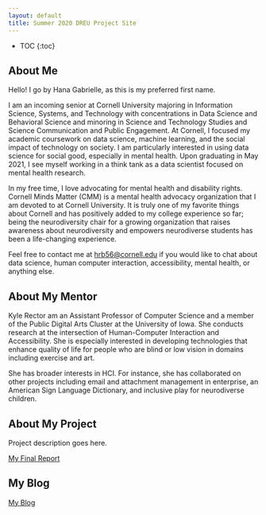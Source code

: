 ```yaml
---
layout: default
title: Summer 2020 DREU Project Site
---
```


* TOC
{:toc}

## About Me

Hello! I go by Hana Gabrielle, as this is my preferred first name.

I am an incoming senior at Cornell University majoring in Information Science, Systems, and Technology with concentrations in Data Science and Behavioral Science and minoring in Science and Technology Studies and Science Communication and Public Engagement. At Cornell, I focused my academic coursework on data science, machine learning, and the social impact of technology on society. I am particularly interested in using data science for social good, especially in mental health. Upon graduating in May 2021, I see myself working in a think tank as a data scientist focused on mental health research.

In my free time, I love advocating for mental health and disability rights. Cornell Minds Matter (CMM) is a mental health advocacy organization that I am devoted to at Cornell University. It is truly one of my favorite things about Cornell and has positively added to my college experience so far; being the neurodiversity chair for a growing organization that raises awareness about neurodiversity and empowers neurodiverse students has been a life-changing experience.

Feel free to contact me at hrb56@cornell.edu if you would like to chat about data science, human computer interaction, accessibility, mental health, or anything else. 

## About My Mentor

Kyle Rector am an Assistant Professor of Computer Science and a member of the Public Digital Arts Cluster at the University of Iowa. She conducts research at the intersection of Human-Computer Interaction and Accessibility. She is especially interested in developing technologies that enhance quality of life for people who are blind or low vision in domains including exercise and art.

She has broader interests in HCI. For instance, she has collaborated on other projects including email and attachment management in enterprise, an American Sign Language Dictionary, and inclusive play for neurodiverse children.

## About My Project

Project description goes here.

[My Final Report](files/finalreport.pdf)

## My Blog

[My Blog](blog.html)

